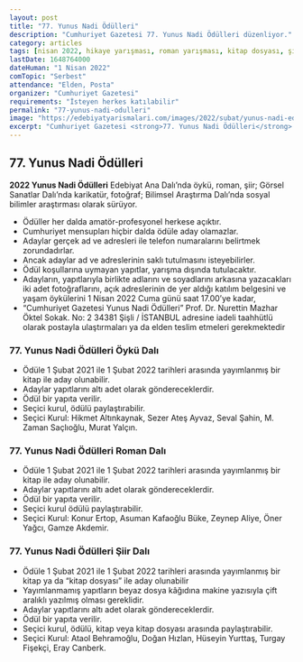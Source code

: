 ```yaml
---
layout: post
title: "77. Yunus Nadi Ödülleri"
description: "Cumhuriyet Gazetesi 77. Yunus Nadi Ödülleri düzenliyor."
category: articles
tags: [nisan 2022, hikaye yarışması, roman yarışması, kitap dosyası, şiir yarışması, genel, edebiyat ödülleri]
lastDate: 1648764000
dateHuman: "1 Nisan 2022"
comTopic: "Serbest"
attendance: "Elden, Posta"
organizer: "Cumhuriyet Gazetesi"
requirements: "İsteyen herkes katılabilir"
permalink: "77-yunus-nadi-odulleri"
image: "https://edebiyatyarismalari.com/images/2022/subat/yunus-nadi-edebiyat-odulleri.jpg"
excerpt: "Cumhuriyet Gazetesi <strong>77. Yunus Nadi Ödülleri</strong> düzenliyor."
---
```


## 77. Yunus Nadi Ödülleri
**2022 Yunus Nadi Ödülleri** Edebiyat Ana Dalı’nda öykü, roman, şiir; Görsel Sanatlar Dalı’nda karikatür, fotoğraf; Bilimsel Araştırma Dalı’nda sosyal bilimler araştırması olarak sürüyor.  

- Ödüller her dalda amatör-profesyonel herkese açıktır.
- Cumhuriyet mensupları hiçbir dalda ödüle aday olamazlar.
- Adaylar gerçek ad ve adresleri ile telefon numaralarını belirtmek zorundadırlar.
- Ancak adaylar ad ve adreslerinin saklı tutulmasını isteyebilirler.
- Ödül koşullarına uymayan yapıtlar, yarışma dışında tutulacaktır. 
- Adayların, yapıtlarıyla birlikte adlarını ve soyadlarını arkasına yazacakları iki adet fotoğraflarını, açık adreslerinin de yer aldığı katılım belgesini ve yaşam öykülerini 1 Nisan 2022 Cuma günü saat 17.00’ye kadar,
- “Cumhuriyet Gazetesi Yunus Nadi Ödülleri” Prof. Dr. Nurettin Mazhar Öktel Sokak. No: 2 34381 Şişli / İSTANBUL adresine iadeli taahhütlü olarak postayla ulaştırmaları ya da elden teslim etmeleri gerekmektedir

### 77. Yunus Nadi Ödülleri Öykü Dalı
- Ödüle 1 Şubat 2021 ile 1 Şubat 2022 tarihleri arasında yayımlanmış bir kitap ile aday olunabilir.
- Adaylar yapıtlarını altı adet olarak göndereceklerdir.
- Ödül bir yapıta verilir.
- Seçici kurul, ödülü paylaştırabilir.                        
- Seçici Kurul: Hikmet Altınkaynak, Sezer Ateş Ayvaz, Seval Şahin, M. Zaman Saçlıoğlu, Murat Yalçın.

### 77. Yunus Nadi Ödülleri Roman Dalı
- Ödüle 1 Şubat 2021 ile 1 Şubat 2022 tarihleri arasında yayımlanmış bir kitap ile aday olunabilir.
- Adaylar yapıtlarını altı adet olarak göndereceklerdir.
- Ödül bir yapıta verilir.
- Seçici kurul ödülü paylaştırabilir.
- Seçici Kurul: Konur Ertop, Asuman Kafaoğlu Büke, Zeynep Aliye, Öner Yağcı, Gamze Akdemir. 

### 77. Yunus Nadi Ödülleri Şiir Dalı
- Ödüle 1 Şubat 2021 ile 1 Şubat 2022 tarihleri arasında yayımlanmış bir kitap ya da “kitap dosyası” ile aday olunabilir
- Yayımlanmamış yapıtların beyaz dosya kâğıdına makine yazısıyla çift aralıklı yazılmış olması gereklidir.
- Adaylar yapıtlarını altı adet olarak göndereceklerdir.
- Ödül bir yapıta verilir.
- Seçici kurul, ödülü, kitap veya kitap dosyası arasında paylaştırabilir.
- Seçici Kurul: Ataol Behramoğlu, Doğan Hızlan, Hüseyin Yurttaş, Turgay Fişekçi, Eray Canberk.